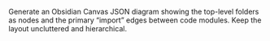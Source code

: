 Generate an Obsidian Canvas JSON diagram showing the top-level folders as
nodes and the primary “import” edges between code modules. Keep the
layout uncluttered and hierarchical.
